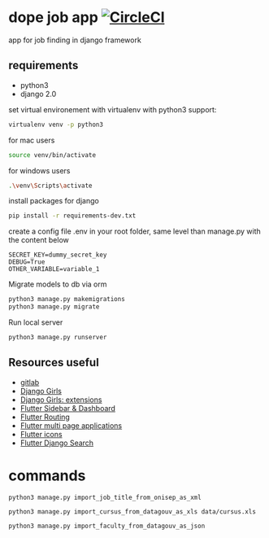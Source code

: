 # dope job app [![CircleCI](https://circleci.com/gh/delitamakanda/dopejob/tree/master.svg?style=svg)](https://circleci.com/gh/delitamakanda/dopejob/tree/master)
app for job finding in django framework

## requirements
* python3
* django 2.0

set virtual environement with virtualenv with python3 support:

```bash
virtualenv venv -p python3
```

for mac users
```bash
source venv/bin/activate
```

for windows users
```bash
.\venv\Scripts\activate
```

install packages for django
```bash
pip install -r requirements-dev.txt
```

create a config file .env in your root folder, same level than manage.py with the content below
```text
SECRET_KEY=dummy_secret_key
DEBUG=True
OTHER_VARIABLE=variable_1
```

Migrate models to db via orm
```bash
python3 manage.py makemigrations
python3 manage.py migrate
```

Run local server
```bash
python3 manage.py runserver
```



## Resources useful
- [gitlab](https://gitlab.com/georgedorn/django-python-job-board/blob/master/python_job_board/models.py)
- [Django Girls](https://tutorial.djangogirls.org/fr/)
- [Django Girls: extensions](https://tutorial-extensions.djangogirls.org/en/)
- [Flutter Sidebar & Dashboard](https://youtu.be/VzuHfHyJcuI)
- [Flutter Routing](https://www.youtube.com/watch?v=JWuXj0BY_s4)
- [Flutter multi page applications](https://proandroiddev.com/flutter-creating-multi-page-application-with-navigation-ef9f4a72d181)
- [Flutter icons](https://api.flutter.dev/flutter/material/Icons-class.html)
- [Flutter Django Search](https://medium.com/flutter-community/django-search-flutter-1cb3e8a5db1a)


# commands
```
python3 manage.py import_job_title_from_onisep_as_xml
```

```
python3 manage.py import_cursus_from_datagouv_as_xls data/cursus.xls
```

```
python3 manage.py import_faculty_from_datagouv_as_json
```